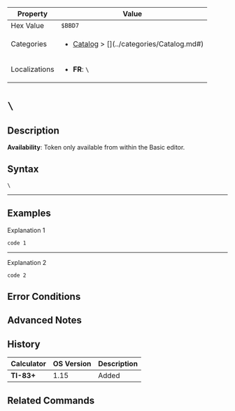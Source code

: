 | Property      | Value |
|---------------|-------|
| Hex Value     | `$BBD7`|
| Categories    | <ul><li>[Catalog](../categories/Catalog.md) > [\](../categories/Catalog.md#\)</li></ul> |
| Localizations | <ul><li><b>FR</b>: `\`</li></ul> |

# `\`

## Description



<b>Availability</b>: Token only available from within the Basic editor.

## Syntax
`\`

<hr>

## Examples

Explanation 1
```ti-basic
code 1
```
---
Explanation 2
```ti-basic
code 2
```

## Error Conditions


## Advanced Notes


## History
| Calculator | OS Version | Description |
|------------|------------|-------------|
| <b>TI-83+</b> | 1.15 | Added

## Related Commands

    